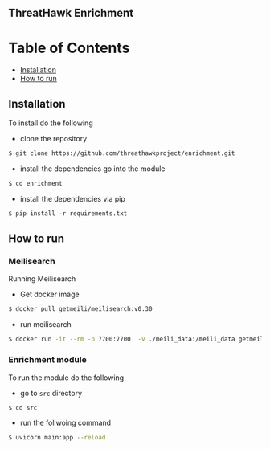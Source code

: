 ## ThreatHawk Enrichment

# Table of Contents
- [Installation](#installation)
- [How to run](#how-to-run)

## Installation
To install do the following
- clone the repository
```bash
$ git clone https://github.com/threathawkproject/enrichment.git
```
- install the dependencies
go into the module
```bash
$ cd enrichment
```
- install the dependencies via pip
```python
$ pip install -r requirements.txt
```

## How to run

### Meilisearch
Running Meilisearch
- Get docker image
```bash
$ docker pull getmeili/meilisearch:v0.30
```
- run meilisearch
```bash
$ docker run -it --rm -p 7700:7700  -v ./meili_data:/meili_data getmeili/meilisearch:v0.30 meilisearch --env="development"
```
### Enrichment module
To run the module do the following
- go to `src` directory
```bash
$ cd src
```
- run the follwoing command
```bash
$ uvicorn main:app --reload
```
